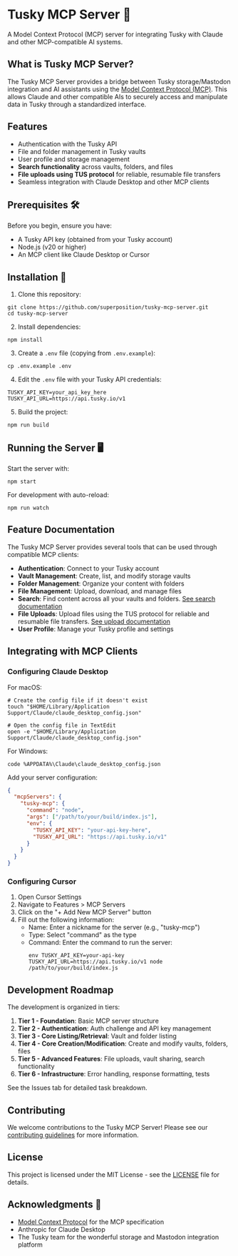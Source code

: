 # Tusky MCP Server 🦣

A Model Context Protocol (MCP) server for integrating Tusky with Claude and other MCP-compatible AI systems.

## What is Tusky MCP Server?

The Tusky MCP Server provides a bridge between Tusky storage/Mastodon integration and AI assistants using the [Model Context Protocol (MCP)](https://docs.anthropic.com/claude/docs/model-context-protocol). This allows Claude and other compatible AIs to securely access and manipulate data in Tusky through a standardized interface.

## Features

- Authentication with the Tusky API
- File and folder management in Tusky vaults
- User profile and storage management
- **Search functionality** across vaults, folders, and files
- **File uploads using TUS protocol** for reliable, resumable file transfers
- Seamless integration with Claude Desktop and other MCP clients

## Prerequisites 🛠

Before you begin, ensure you have:

- A Tusky API key (obtained from your Tusky account)
- Node.js (v20 or higher)
- An MCP client like Claude Desktop or Cursor

## Installation 🚀

1. Clone this repository:
```shell
git clone https://github.com/superposition/tusky-mcp-server.git
cd tusky-mcp-server
```

2. Install dependencies:
```shell
npm install
```

3. Create a `.env` file (copying from `.env.example`):
```shell
cp .env.example .env
```

4. Edit the `.env` file with your Tusky API credentials:
```
TUSKY_API_KEY=your_api_key_here
TUSKY_API_URL=https://api.tusky.io/v1
```

5. Build the project:
```shell
npm run build
```

## Running the Server 🖥️

Start the server with:

```shell
npm start
```

For development with auto-reload:

```shell
npm run watch
```

## Feature Documentation

The Tusky MCP Server provides several tools that can be used through compatible MCP clients:

- **Authentication**: Connect to your Tusky account
- **Vault Management**: Create, list, and modify storage vaults
- **Folder Management**: Organize your content with folders
- **File Management**: Upload, download, and manage files
- **Search**: Find content across all your vaults and folders. [See search documentation](docs/search.md)
- **File Uploads**: Upload files using the TUS protocol for reliable and resumable file transfers. [See upload documentation](docs/file-uploads.md)
- **User Profile**: Manage your Tusky profile and settings

## Integrating with MCP Clients

### Configuring Claude Desktop

For macOS:

```shell
# Create the config file if it doesn't exist
touch "$HOME/Library/Application Support/Claude/claude_desktop_config.json"

# Open the config file in TextEdit
open -e "$HOME/Library/Application Support/Claude/claude_desktop_config.json"
```

For Windows:

```shell
code %APPDATA%\Claude\claude_desktop_config.json
```

Add your server configuration:

```json
{
  "mcpServers": {
    "tusky-mcp": {
      "command": "node",
      "args": ["/path/to/your/build/index.js"],
      "env": {
        "TUSKY_API_KEY": "your-api-key-here",
        "TUSKY_API_URL": "https://api.tusky.io/v1"
      }
    }
  }
}
```

### Configuring Cursor

1. Open Cursor Settings
2. Navigate to Features > MCP Servers
3. Click on the "+ Add New MCP Server" button
4. Fill out the following information:
   - Name: Enter a nickname for the server (e.g., "tusky-mcp")
   - Type: Select "command" as the type
   - Command: Enter the command to run the server:
     ```
     env TUSKY_API_KEY=your-api-key TUSKY_API_URL=https://api.tusky.io/v1 node /path/to/your/build/index.js
     ```

## Development Roadmap

The development is organized in tiers:

1. **Tier 1 - Foundation**: Basic MCP server structure
2. **Tier 2 - Authentication**: Auth challenge and API key management
3. **Tier 3 - Core Listing/Retrieval**: Vault and folder listing
4. **Tier 4 - Core Creation/Modification**: Create and modify vaults, folders, files
5. **Tier 5 - Advanced Features**: File uploads, vault sharing, search functionality
6. **Tier 6 - Infrastructure**: Error handling, response formatting, tests

See the Issues tab for detailed task breakdown.

## Contributing

We welcome contributions to the Tusky MCP Server! Please see our [contributing guidelines](CONTRIBUTING.md) for more information.

## License

This project is licensed under the MIT License - see the [LICENSE](LICENSE) file for details.

## Acknowledgments 🙏

- [Model Context Protocol](https://docs.anthropic.com/claude/docs/model-context-protocol) for the MCP specification
- Anthropic for Claude Desktop
- The Tusky team for the wonderful storage and Mastodon integration platform
